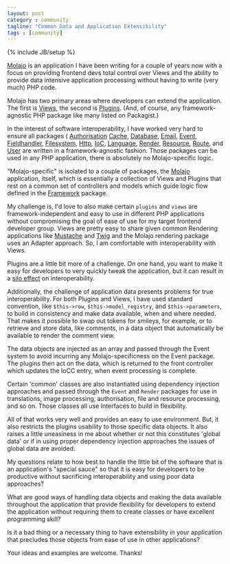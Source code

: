 ```yaml
---
layout: post
category : community
tagline: "Common Data and Application Extensibility"
tags : [community]
---
```

{% include JB/setup %}

[Molajo](https://github.com/molajo) is an application I have been writing for a couple of years now
with a focus on providing frontend devs
total control over Views and the ability to provide data intensive application processing without having
to write (very much) PHP code.

Molajo has two primary areas where developers can extend the application.
The first is [Views](https://github.com/Molajo/Molajo/tree/master/Source/View),
the second is [Plugins](https://github.com/Molajo/Molajo/tree/master/Source/Plugin). (And, of
course, any framework-agnostic PHP package like many listed on Packagist.)

In the interest of software interoperability, I have worked very hard to ensure all packages (
[Authorisation](https://github.com/Molajo/Authorisation)
[Cache](https://github.com/Molajo/Cache),
[Database](https://github.com/Molajo/Database),
[Email](https://github.com/Molajo/Email),
[Event](https://github.com/Molajo/Event),
[Fieldhandler](https://github.com/Molajo/Fieldhandler),
[Filesystem](https://github.com/Molajo/Filesystem),
[Http](https://github.com/Molajo/Http),
[IoC](https://github.com/Molajo/IoC),
[Language](https://github.com/Molajo/Language),
[Render](https://github.com/Molajo/Render),
[Resource](https://github.com/Molajo/Resource),
[Route](https://github.com/Molajo/Route), and
[User](https://github.com/Molajo/User) are written in a framework-agnostic fashion.
Those packages can be used in any PHP application, there is absolutely no Molajo-specific logic.

"Molajo-specific" is isolated to a couple of packages, the
[Molajo](https://github.com/Molajo/Molajo) application, itself, which is essentially a collection of Views
and Plugins that rest on a common set of controllers and models which guide logic flow defined in the
[Framework](https://github.com/Molajo/Database) package.

My challenge is, I'd love to also make certain `plugins` and `views` are framework-independent and easy to use
in different PHP applications without compromising the goal of ease of use for my target
frontend developer group. Views are pretty easy to share given common Rendering applications like
[Mustache](http://phly-mustache.readthedocs.org/en/1.2.0/syntax.html)
and [Twig](http://twig.sensiolabs.org/) and the Molajo rendering package uses an Adapter approach. So, I am
comfortable with interoperability with Views.

Plugins are a little bit more of a challenge. On one hand, you want to make it easy for developers to
very quickly tweak the application, but it can result in a [silo effect](http://en.wikipedia.org/wiki/Information_silo)
on interoperability.

Additionally, the challenge of application data presents problems for true interoperability. For both Plugins
and Views, I have used standard convention, like `$this->row`, `$this->model_registry`,
and `$this->parameters`, to build in consistency and make data available, when and where needed.
That makes it possible to swap out tokens for smileys,
for example, or to retrieve and store data, like comments, in a data object that automatically
be available to render the comment view.

The data objects are injected as an array and
passed through the Event system to avoid incurring any Molajo-specificness on the Event package.
The plugins then act on the data, which is returned to
 the front controller which updates the IoCC entry, when event processing is complete.

Certain 'common' classes are also instantiated using dependency injection approaches and passed
through the `Event` and `Render` packages for use in translations,
image processing, authorisation, file and resource processing, and so on. Those classes all use
Interfaces to build in flexibility.

All of that works very well and provides an easy to use environment. But, it also restricts the plugins usability
to those specific data objects. It also raises a little uneasiness in me about whether or not this constitutes
'global data' or if in using proper dependency injection approaches the issues of global data are avoided.

My questions relate to how best to handle the little bit of the software that is an application's "special sauce"
 so that it is easy for developers to be productive without sacrificing interoperability and
using poor data approaches?

What are good ways of handling data objects and making the data available throughout the application
that provide flexibility for developers to extend the application without
requiring them to create classes or have excellent programming skill?

Is it a bad thing or a necessary thing
to have extensibility in your application that precludes those objects from ease of use in other applications?

Your ideas and examples are welcome. Thanks!
